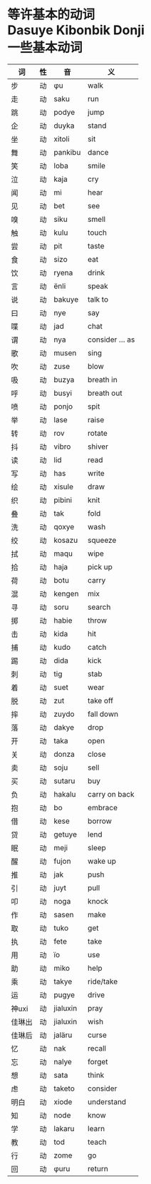 # 等许基本的动词<br>Dasuye Kibonbik Donji<br>一些基本动词

|词|性|音|义|
|-|-|-|-|
|步|动|φu|walk|
|走|动|saku|run|
|跳|动|podye|jump|
|企|动|duyka|stand|
|坐|动|xitoli|sit|
|舞|动|pankibu|dance|
|笑|动|loba|smile|
|泣|动|kaja|cry|
|闻|动|mi|hear|
|见|动|bet|see|
|嗅|动|siku|smell|
|触|动|kulu|touch|
|尝|动|pit|taste|
|食|动|sizo|eat|
|饮|动|ryena|drink|
|言|动|ënli|speak|
|说|动|bakuye|talk to|
|曰|动|nye|say|
|喋|动|jad|chat|
|谓|动|nya|consider … as|
|歌|动|musen|sing|
|吹|动|zuse|blow|
|吸|动|buzya|breath in|
|呼|动|busyi|breath out|
|喷|动|ponjo|spit|
|举|动|lase|raise|
|转|动|rov|rotate|
|抖|动|vibro|shiver|
|读|动|lid|read|
|写|动|has|write|
|绘|动|xisule|draw|
|织|动|pibini|knit|
|叠|动|tak|fold|
|洗|动|qoxye|wash|
|绞|动|kosazu|squeeze|
|拭|动|maqu|wipe|
|拾|动|haja|pick up|
|荷|动|botu|carry|
|混|动|kengen|mix|
|寻|动|soru|search|
|掷|动|habie|throw|
|击|动|kida|hit|
|捕|动|kudo|catch|
|踢|动|dida|kick|
|刺|动|tig|stab|
|着|动|suet|wear|
|脱|动|zut|take off|
|摔|动|zuydo|fall down|
|落|动|dakye|drop|
|开|动|taka|open|
|关|动|donza|close|
|卖|动|soju|sell|
|买|动|sutaru|buy|
|负|动|hakalu|carry on back|
|抱|动|bo|embrace|
|借|动|kese|borrow|
|贷|动|getuye|lend|
|眠|动|meji|sleep|
|醒|动|fujon|wake up|
|推|动|jak|push|
|引|动|juyt|pull|
|叩|动|noga|knock|
|作|动|sasen|make|
|取|动|tuko|get|
|执|动|fete|take|
|用|动|ïo|use|
|助|动|miko|help|
|乘|动|takye|ride/take|
|运|动|pugye|drive|
|神uxi|动|jialuxin|pray|
|佳琳出|动|jialuxin|wish|
|佳琳后|动|jaläru|curse|
|忆|动|nak|recall|
|忘|动|nalye|forget|
|想|动|sata|think|
|虑|动|taketo|consider|
|明白|动|xiode|understand|
|知|动|node|know|
|学|动|lakaru|learn|
|教|动|tod|teach|
|行|动|zome|go|
|回|动|φuru|return|